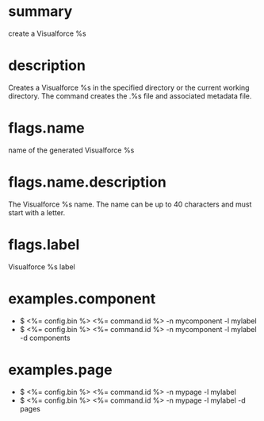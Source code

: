 # summary

create a Visualforce %s

# description

Creates a Visualforce %s in the specified directory or the current working directory. The command creates the .%s file and associated metadata file.

# flags.name

name of the generated Visualforce %s

# flags.name.description

The Visualforce %s name. The name can be up to 40 characters and must start with a letter.

# flags.label

Visualforce %s label

# examples.component

- $ <%= config.bin %> <%= command.id %> -n mycomponent -l mylabel
- $ <%= config.bin %> <%= command.id %> -n mycomponent -l mylabel -d components

# examples.page

- $ <%= config.bin %> <%= command.id %> -n mypage -l mylabel
- $ <%= config.bin %> <%= command.id %> -n mypage -l mylabel -d pages
